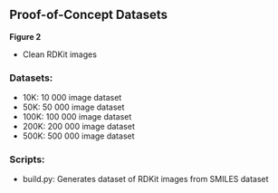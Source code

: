 ## Proof-of-Concept Datasets

**Figure 2**

 - Clean RDKit images

### Datasets:
 - 10K:   10 000 image dataset
 - 50K:   50 000 image dataset
 - 100K:  100 000 image dataset
 - 200K:  200 000 image dataset
 - 500K:  500 000 image dataset

### Scripts:
 - build.py:  Generates dataset of RDKit images from SMILES dataset


